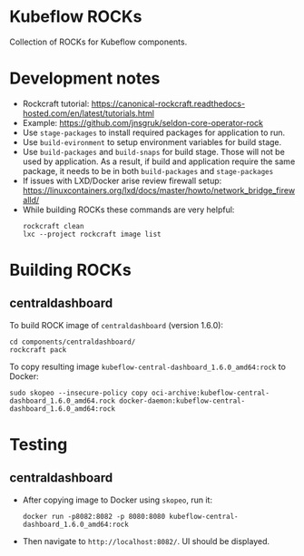 # Kubeflow ROCKs

Collection of ROCKs for Kubeflow components.

# Development notes
- Rockcraft tutorial:
  https://canonical-rockcraft.readthedocs-hosted.com/en/latest/tutorials.html
- Example:
  https://github.com/jnsgruk/seldon-core-operator-rock
- Use `stage-packages` to install required packages for application to run.
- Use `build-evironment` to setup environment variables for build stage.
- Use `build-packages` and `build-snaps` for build stage. Those will not be used by application. As a result, if build and application require the same package, it needs to be in both `build-packages` and `stage-packages`
- If issues with LXD/Docker arise review firewall setup:
  https://linuxcontainers.org/lxd/docs/master/howto/network_bridge_firewalld/
- While building ROCKs these commands are very helpful:
  ```
  rockcraft clean
  lxc --project rockcraft image list
  ```

# Building ROCKs

## centraldashboard

To build ROCK image of `centraldashboard` (version 1.6.0):
```
cd components/centraldashboard/
rockcraft pack
```

To copy resulting image `kubeflow-central-dashboard_1.6.0_amd64:rock` to Docker:
```
sudo skopeo --insecure-policy copy oci-archive:kubeflow-central-dashboard_1.6.0_amd64.rock docker-daemon:kubeflow-central-dashboard_1.6.0_amd64:rock
```

# Testing

## centraldashboard
- After copying image to Docker using `skopeo`, run it:
  ```
  docker run -p8082:8082 -p 8080:8080 kubeflow-central-dashboard_1.6.0_amd64:rock
  ```
- Then navigate to `http://localhost:8082/`. UI should be displayed.
